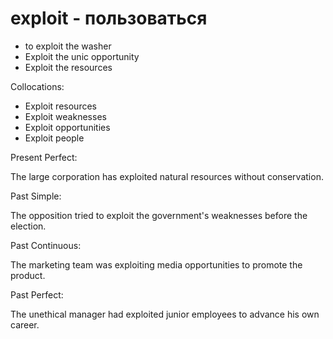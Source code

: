 # exploit - пользоваться




- to exploit the washer
- Exploit the unic opportunity
- Exploit the resources

Collocations:

- Exploit resources
- Exploit weaknesses
- Exploit opportunities
- Exploit people

Present Perfect:

The large corporation has exploited natural resources without conservation.

Past Simple:

The opposition tried to exploit the government's weaknesses before the election.

Past Continuous:

The marketing team was exploiting media opportunities to promote the product.

Past Perfect:

The unethical manager had exploited junior employees to advance his own career.